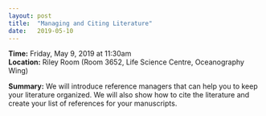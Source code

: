 ```yaml
---
layout: post
title:  "Managing and Citing Literature"
date:   2019-05-10
---
```


**Time:** Friday, May 9, 2019 at 11:30am  
**Location:** Riley Room (Room 3652, Life Science Centre, Oceanography Wing)

**Summary:**
We will introduce reference managers that can help you to keep your literature
organized. We will also show how to cite the literature and create your list of
references for your manuscripts.

<!--
## Materials
Link to presentation or other materials.
Reference sheet for natbib usage: http://merkel.texture.rocks/Latex/natbib.php
-->
